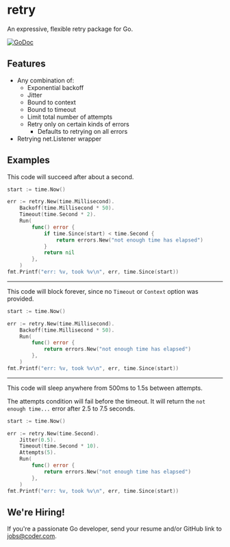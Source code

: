 # retry

An expressive, flexible retry package for Go.

[![GoDoc](https://godoc.org/github.com/golang/gddo?status.svg)](https://godoc.org/github.com/codercom/retry)

## Features

- Any combination of:
  - Exponential backoff
  - Jitter
  - Bound to context
  - Bound to timeout
  - Limit total number of attempts
  - Retry only on certain kinds of errors
    - Defaults to retrying on all errors
- Retrying net.Listener wrapper

## Examples

This code will succeed after about a second.

```go
start := time.Now()

err := retry.New(time.Millisecond).
    Backoff(time.Millisecond * 50).
    Timeout(time.Second * 2).
    Run(
        func() error {
            if time.Since(start) < time.Second {
                return errors.New("not enough time has elapsed")
            }
            return nil
        },
    )
fmt.Printf("err: %v, took %v\n", err, time.Since(start))
```

---

This code will block forever, since no `Timeout` or `Context` option
was provided.

```go
start := time.Now()

err := retry.New(time.Millisecond).
    Backoff(time.Millisecond * 50).
    Run(
        func() error {
            return errors.New("not enough time has elapsed")
        },
    )
fmt.Printf("err: %v, took %v\n", err, time.Since(start))
```

---

This code will sleep anywhere from 500ms to 1.5s between attempts.

The attempts condition will fail before the timeout. It will return the
`not enough time...` error after 2.5 to 7.5 seconds.

```go
start := time.Now()

err := retry.New(time.Second).
    Jitter(0.5).
    Timeout(time.Second * 10).
    Attempts(5).
    Run(
        func() error {
            return errors.New("not enough time has elapsed")
        },
    )
fmt.Printf("err: %v, took %v\n", err, time.Since(start))
```

## We're Hiring!

If you're a passionate Go developer, send your resume and/or GitHub link to [jobs@coder.com](mailto:jobs@coder.com).
